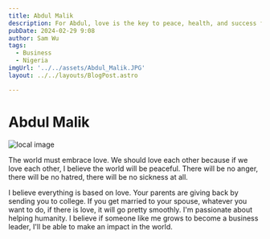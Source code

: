 ```yaml
---
title: Abdul Malik
description: For Abdul, love is the key to peace, health, and success for all.
pubDate: 2024-02-29 9:08
author: Sam Wu
tags:
  - Business
  - Nigeria
imgUrl: '../../assets/Abdul_Malik.JPG'
layout: ../../layouts/BlogPost.astro

---
```

# Abdul Malik

![local image](../../assets/Abdul_Malik.JPG)

The world must embrace love. We should love each other because if we love each other, I believe the world will be peaceful. There will be no anger, there will be no hatred, there will be no sickness at all.

I believe everything is based on love. Your parents are giving back by sending you to college. If you get married to your spouse, whatever you want to do, if there is love, it will go pretty smoothly. I'm passionate about helping humanity. I believe if someone like me grows to become a business leader, I'll be able to make an impact in the world.

